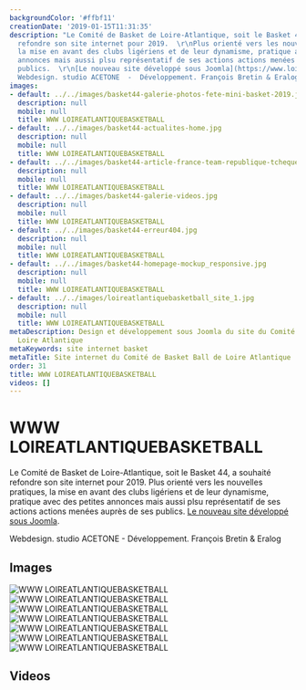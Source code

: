 ```yaml
---
backgroundColor: '#ffbf11'
creationDate: '2019-01-15T11:31:35'
description: "Le Comité de Basket de Loire-Atlantique, soit le Basket 44, a souhaité
  refondre son site internet pour 2019.  \r\nPlus orienté vers les nouvelles pratiques,
  la mise en avant des clubs ligériens et de leur dynamisme, pratique avec des petites
  annonces mais aussi plsu représentatif de ses actions actions menées auprès de ses
  publics.  \r\n[Le nouveau site développé sous Joomla](https://www.loireatlantiquebasketball.org/).\r\n\r\n
  Webdesign. studio ACETONE  -  Développement. François Bretin & Eralog"
images:
- default: ../../images/basket44-galerie-photos-fete-mini-basket-2019.jpg
  description: null
  mobile: null
  title: WWW LOIREATLANTIQUEBASKETBALL
- default: ../../images/basket44-actualites-home.jpg
  description: null
  mobile: null
  title: WWW LOIREATLANTIQUEBASKETBALL
- default: ../../images/basket44-article-france-team-republique-tcheque.jpg
  description: null
  mobile: null
  title: WWW LOIREATLANTIQUEBASKETBALL
- default: ../../images/basket44-galerie-videos.jpg
  description: null
  mobile: null
  title: WWW LOIREATLANTIQUEBASKETBALL
- default: ../../images/basket44-erreur404.jpg
  description: null
  mobile: null
  title: WWW LOIREATLANTIQUEBASKETBALL
- default: ../../images/basket44-homepage-mockup_responsive.jpg
  description: null
  mobile: null
  title: WWW LOIREATLANTIQUEBASKETBALL
- default: ../../images/loireatlantiquebasketball_site_1.jpg
  description: null
  mobile: null
  title: WWW LOIREATLANTIQUEBASKETBALL
metaDescription: Design et développement sous Joomla du site du Comité de Basket de
  Loire Atlantique
metaKeywords: site internet basket
metaTitle: Site internet du Comité de Basket Ball de Loire Atlantique
order: 31
title: WWW LOIREATLANTIQUEBASKETBALL
videos: []
---
```


# WWW LOIREATLANTIQUEBASKETBALL

Le Comité de Basket de Loire-Atlantique, soit le Basket 44, a souhaité refondre son site internet pour 2019.
Plus orienté vers les nouvelles pratiques, la mise en avant des clubs ligériens et de leur dynamisme, pratique avec des petites annonces mais aussi plsu représentatif de ses actions actions menées auprès de ses publics.
[Le nouveau site développé sous Joomla](https://www.loireatlantiquebasketball.org/).

 Webdesign. studio ACETONE  -  Développement. François Bretin & Eralog

## Images

![WWW LOIREATLANTIQUEBASKETBALL](../../images/basket44-galerie-photos-fete-mini-basket-2019.jpg)
![WWW LOIREATLANTIQUEBASKETBALL](../../images/basket44-actualites-home.jpg)
![WWW LOIREATLANTIQUEBASKETBALL](../../images/basket44-article-france-team-republique-tcheque.jpg)
![WWW LOIREATLANTIQUEBASKETBALL](../../images/basket44-galerie-videos.jpg)
![WWW LOIREATLANTIQUEBASKETBALL](../../images/basket44-erreur404.jpg)
![WWW LOIREATLANTIQUEBASKETBALL](../../images/basket44-homepage-mockup_responsive.jpg)
![WWW LOIREATLANTIQUEBASKETBALL](../../images/loireatlantiquebasketball_site_1.jpg)

## Videos
